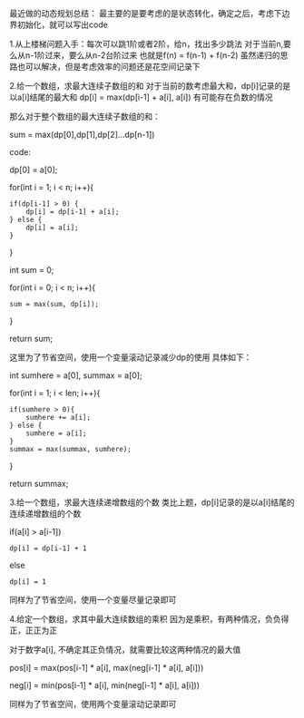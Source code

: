 最近做的动态规划总结：
最主要的是要考虑的是状态转化，确定之后，考虑下边界初始化，就可以写出code

1.从上楼梯问题入手：每次可以跳1阶或者2阶，给n，找出多少跳法
对于当前n,要么从n-1阶过来，要么从n-2台阶过来
也就是f(n) = f(n-1) + f(n-2)
虽然递归的思路也可以解决，但是考虑效率的问题还是花空间记录下

2.给一个数组，求最大连续子数组的和
对于当前的数考虑最大和，dp[i]记录的是以a[i]结尾的最大和
dp[i] = max(dp[i-1] + a[i], a[i])  有可能存在负数的情况

那么对于整个数组的最大连续子数组的和： 

sum = max(dp[0],dp[1],dp[2]...dp[n-1])

code:

dp[0] = a[0];

for(int i = 1; i < n; i++){
	
	if(dp[i-1] > 0) {
		dp[i] = dp[i-1] + a[i];
	} else {
		dp[i] = a[i];
	}
}

int sum = 0;

for(int i = 0; i < n; i++){
	
	sum = max(sum, dp[i]);

}

return sum;

这里为了节省空间，使用一个变量滚动记录减少dp的使用
具体如下：

int sumhere = a[0], summax = a[0];

for(int i = 1; i < len; i++){
	
	if(sumhere > 0){
		sumhere += a[i];
	} else {
		sumhere = a[i];
	}
	summax = max(summax, sumhere);
}

return summax;

3.给一个数组，求最大连续递增数组的个数
类比上题，dp[i]记录的是以a[i]结尾的连续递增数组的个数

if(a[i] > a[i-1]) 
	
	dp[i] = dp[i-1] + 1
else    
	
	dp[i] = 1
	
同样为了节省空间，使用一个变量尽量记录即可

4.给定一个数组，求其中最大连续数组的乘积
因为是乘积，有两种情况，负负得正，正正为正

对于数字a[i], 不确定其正负情况，就需要比较这两种情况的最大值

pos[i] = max(pos[i-1] * a[i], max(neg[i-1] * a[i], a[i]))

neg[i] = min(pos[i-1] * a[i], min(neg[i-1] * a[i], a[i]))

同样为了节省空间，使用两个变量滚动记录即可


